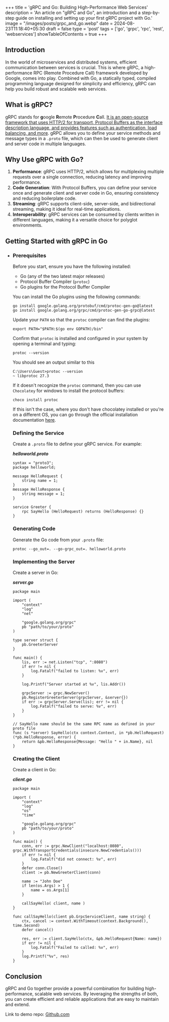 +++
title = 'gRPC and Go: Building High-Performance Web Services'
description = 'An article on "gRPC and Go", an introduction and a step-by-step guide on installing and setting up your first gRPC project with Go.'
image = "/images/posts/grpc_and_go.webp"
date = 2024-08-23T11:18:40+05:30
draft = false
type = 'post'
tags = ['go', 'grpc', 'rpc', 'rest', 'webservices']
showTableOfContents = true
+++

## Introduction

In the world of microservices and distributed systems, efficient communication between services is crucial. This is where gRPC, a high-performance RPC (Remote Procedure Call) framework developed by Google, comes into play. Combined with Go, a statically typed, compiled programming language designed for simplicity and efficiency, gRPC can help you build robust and scalable web services.

## What is gRPC?

gRPC stands for **g**oogle **R**emote **P**rocedure **C**all. [It is an open-source framework that uses HTTP/2 for transport, Protocol Buffers as the interface description language, and provides features such as authentication, load balancing, and more](https://grpc.io/docs/languages/go/basics/). gRPC allows you to define your service methods and message types in a `.proto` file, which can then be used to generate client and server code in multiple languages.

## Why Use gRPC with Go?

1. **Performance**: gRPC uses HTTP/2, which allows for multiplexing multiple requests over a single connection, reducing latency and improving performance.
2. **Code Generation**: With Protocol Buffers, you can define your service once and generate client and server code in Go, ensuring consistency and reducing boilerplate code.
3. **Streaming**: gRPC supports client-side, server-side, and bidirectional streaming, making it ideal for real-time applications.
4. **Interoperability**: gRPC services can be consumed by clients written in different languages, making it a versatile choice for polyglot environments.

## Getting Started with gRPC in Go

-   ### Prerequisites

    Before you start, ensure you have the following installed:

    -   Go (any of the two latest major releases)
    -   Protocol Buffer Compiler (`protoc`)
    -   Go plugins for the Protocol Buffer Compiler

    You can install the Go plugins using the following commands:

    ```
    go install google.golang.org/protobuf/cmd/protoc-gen-go@latest
    go install google.golang.org/grpc/cmd/protoc-gen-go-grpc@latest
    ```

    Update your `PATH` so that the `protoc` compiler can find the plugins:

    ```
    export PATH="$PATH:$(go env GOPATH)/bin"
    ```

    Confirm that `protoc` is installed and configured in your system by opening a terminal and typing:

    ```
    protoc --version
    ```

    You should see an output similar to this

    ```
    C:\Users\Guest>protoc --version
    ~ libprotoc 27.3
    ```

    If it doesn't recognize the `protoc` command, then you can use `Chocolatey` for windows to install the protocol buffers:

    ```
    choco install protoc
    ```

    If this isn't the case, where you don't have chocolatey installed or you're on a different OS, you can go through the official installation documentation [here](https://grpc.io/docs/protoc-installation/).

    ### Defining the Service

    Create a `.proto` file to define your gRPC service. For example:

    **_helloworld.proto_**

    ```
    syntax = "proto3";
    package helloworld;

    message HelloRequest {
        string name = 1;
    }
    message HelloResponse {
        string message = 1;
    }

    service Greeter {
        rpc SayHello (HelloRequest) returns (HelloResponse) {}
    }
    ```

    ### Generating Code

    Generate the Go code from your `.proto` file:

    ```
    protoc --go_out=. --go-grpc_out=. helloworld.proto
    ```

    ### Implementing the Server

    Create a server in Go:

    **_server.go_**

    ```
    package main

    import (
        "context"
        "log"
        "net"

        "google.golang.org/grpc"
        pb "path/to/your/proto"
    )

    type server struct {
        pb.GreeterServer
    }

    func main() {
        lis, err := net.Listen("tcp", ":8080")
        if err != nil {
            log.Fatalf("failed to listen: %v", err)
        }

        log.Printf("Server started at %v", lis.Addr())

        grpcServer := grpc.NewServer()
        pb.RegisterGreeterServer(grpcServer, &server{})
        if err := grpcServer.Serve(lis); err != nil {
            log.Fatalf("failed to serve: %v", err)
        }
    }

    // SayHello name should be the same RPC name as defined in your proto file
    func (s *server) SayHello(ctx context.Context, in *pb.HelloRequest) (*pb.HelloResponse, error) {
        return &pb.HelloResponse{Message: "Hello " + in.Name}, nil
    }
    ```

    ### Creating the Client

    Create a client in Go:

    **_client.go_**

    ```
    package main

    import (
        "context"
        "log"
        "os"
        "time"

        "google.golang.org/grpc"
        pb "path/to/your/proto"
    )

    func main() {
        conn, err := grpc.NewClient("localhost:8080", grpc.WithTransportCredentials(insecure.NewCredentials()))
        if err != nil {
            log.Fatalf("did not connect: %v", err)
        }
        defer conn.Close()
        client := pb.NewGreeterClient(conn)

        name := "John Doe"
        if len(os.Args) > 1 {
            name = os.Args[1]
        }

        callSayHello( client, name )
    }

    func callSayHello(client pb.GrpcServiceClient, name string) {
        ctx, cancel := context.WithTimeout(context.Background(), time.Second)
        defer cancel()

        res, err := client.SayHello(ctx, &pb.HelloRequest{Name: name})
        if err != nil {
            log.Fatalf("Failed to called: %v", err)
        }
        log.Printf("%v", res)
    }
    ```

## Conclusion

gRPC and Go together provide a powerful combination for building high-performance, scalable web services. By leveraging the strengths of both, you can create efficient and reliable applications that are easy to maintain and extend.

Link to demo repo: [Github.com](https://github.com/Aamjit/go-and-grpc)
